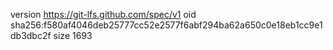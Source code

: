 version https://git-lfs.github.com/spec/v1
oid sha256:f580af4046deb25777cc52e2577f6abf294ba62a650c0e18eb1cc9e1db3dbc2f
size 1693
